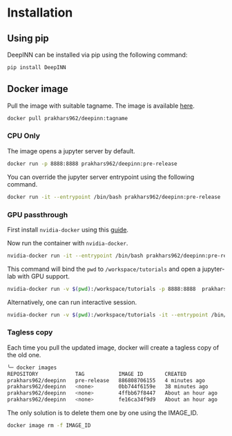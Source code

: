 # Installation
## Using pip
DeepINN can be installed via pip using the following command:
```sh
pip install DeepINN
```

## Docker image
Pull the image with suitable tagname. The image is available [here](https://hub.docker.com/r/prakhars962/deepinn).

```sh
docker pull prakhars962/deepinn:tagname
```
### CPU Only
The image opens a jupyter server by default. 
```sh
docker run -p 8888:8888 prakhars962/deepinn:pre-release
```

You can override the jupyter server entrypoint using the following command.
```sh
docker run -it --entrypoint /bin/bash prakhars962/deepinn:pre-release
```
### GPU passthrough
First install `nvidia-docker` using this [guide](https://docs.nvidia.com/datacenter/cloud-native/container-toolkit/install-guide.html#step-2-install-nvidia-container-toolkit). 

Now run the container with `nvidia-docker`.
```sh
nvidia-docker run -it --entrypoint /bin/bash prakhars962/deepinn:pre-release
```
This command will bind the `pwd` to `/workspace/tutorials` and open a jupyter-lab with GPU support.
```sh
nvidia-docker run -v $(pwd):/workspace/tutorials -p 8888:8888  prakhars962/deepinn:pre-release
```
Alternatively, one can run interactive session.
```sh
nvidia-docker run -v $(pwd):/workspace/tutorials -it --entrypoint /bin/bash  prakhars962/deepinn:pre-release
```

### Tagless copy
Each time you pull the updated image, docker will create a tagless copy of the old one. 
```sh
╰─ docker images                              
REPOSITORY            TAG           IMAGE ID       CREATED             SIZE
prakhars962/deepinn   pre-release   886808706155   4 minutes ago       6.99GB
prakhars962/deepinn   <none>        0bb744f6159e   38 minutes ago      6.99GB
prakhars962/deepinn   <none>        4ffbb67f8447   About an hour ago   6.8GB
prakhars962/deepinn   <none>        fe16ca34f9d9   About an hour ago   6.8GB
```
The only solution is to delete them one by one using the IMAGE_ID.
```sh
docker image rm -f IMAGE_ID
```